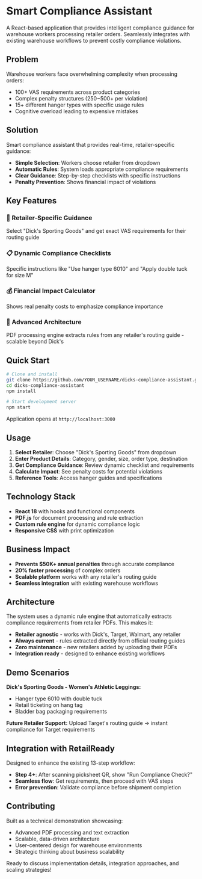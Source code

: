 # Smart Compliance Assistant

A React-based application that provides intelligent compliance guidance for warehouse workers processing retailer orders. Seamlessly integrates with existing warehouse workflows to prevent costly compliance violations.

## Problem

Warehouse workers face overwhelming complexity when processing orders:
- 100+ VAS requirements across product categories
- Complex penalty structures ($250-$500+ per violation)  
- 15+ different hanger types with specific usage rules
- Cognitive overload leading to expensive mistakes

## Solution

Smart compliance assistant that provides real-time, retailer-specific guidance:
- **Simple Selection**: Workers choose retailer from dropdown
- **Automatic Rules**: System loads appropriate compliance requirements
- **Clear Guidance**: Step-by-step checklists with specific instructions
- **Penalty Prevention**: Shows financial impact of violations

## Key Features

### 🎯 Retailer-Specific Guidance
Select "Dick's Sporting Goods" and get exact VAS requirements for their routing guide

### 📋 Dynamic Compliance Checklists  
Specific instructions like "Use hanger type 6010" and "Apply double tuck for size M"

### 💰 Financial Impact Calculator
Shows real penalty costs to emphasize compliance importance

### 📄 Advanced Architecture
PDF processing engine extracts rules from any retailer's routing guide - scalable beyond Dick's

## Quick Start

```bash
# Clone and install
git clone https://github.com/YOUR_USERNAME/dicks-compliance-assistant.git
cd dicks-compliance-assistant
npm install

# Start development server
npm start
```

Application opens at `http://localhost:3000`

## Usage

1. **Select Retailer**: Choose "Dick's Sporting Goods" from dropdown
2. **Enter Product Details**: Category, gender, size, order type, destination
3. **Get Compliance Guidance**: Review dynamic checklist and requirements
4. **Calculate Impact**: See penalty costs for potential violations
5. **Reference Tools**: Access hanger guides and specifications

## Technology Stack

- **React 18** with hooks and functional components
- **PDF.js** for document processing and rule extraction
- **Custom rule engine** for dynamic compliance logic
- **Responsive CSS** with print optimization

## Business Impact

- **Prevents $50K+ annual penalties** through accurate compliance
- **20% faster processing** of complex orders  
- **Scalable platform** works with any retailer's routing guide
- **Seamless integration** with existing warehouse workflows

## Architecture

The system uses a dynamic rule engine that automatically extracts compliance requirements from retailer PDFs. This makes it:
- **Retailer agnostic** - works with Dick's, Target, Walmart, any retailer
- **Always current** - rules extracted directly from official routing guides  
- **Zero maintenance** - new retailers added by uploading their PDFs
- **Integration ready** - designed to enhance existing workflows

## Demo Scenarios

**Dick's Sporting Goods - Women's Athletic Leggings:**
- Hanger type 6010 with double tuck
- Retail ticketing on hang tag
- Bladder bag packaging requirements

**Future Retailer Support:**
Upload Target's routing guide → instant compliance for Target requirements

## Integration with RetailReady

Designed to enhance the existing 13-step workflow:
- **Step 4+**: After scanning picksheet QR, show "Run Compliance Check?"
- **Seamless flow**: Get requirements, then proceed with VAS steps
- **Error prevention**: Validate compliance before shipment completion

## Contributing

Built as a technical demonstration showcasing:
- Advanced PDF processing and text extraction
- Scalable, data-driven architecture  
- User-centered design for warehouse environments
- Strategic thinking about business scalability

Ready to discuss implementation details, integration approaches, and scaling strategies!
